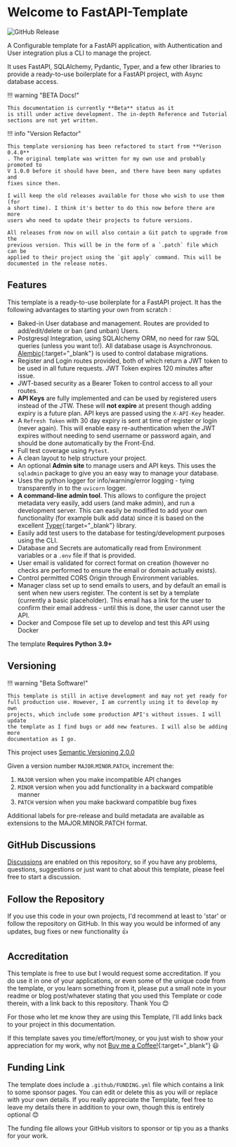 # Welcome to FastAPI-Template

![GitHub Release](https://img.shields.io/github/v/release/seapagan/fastapi-template)

A Configurable template for a FastAPI application, with Authentication and User
integration plus a CLI to manage the project.

It uses FastAPI, SQLAlchemy, Pydantic, Typer, and a few other libraries to
provide a ready-to-use boilerplate for a FastAPI project, with Async database
access.

!!! warning "BETA Docs!"

    This documentation is currently **Beta** status as it
    is still under active development. The in-depth Reference and Tutorial
    sections are not yet written.

!!! info "Version Refactor"

    This template versioning has been refactored to start from **Verison 0.4.0**
    . The original template was written for my own use and probably promoted to
    V 1.0.0 before it should have been, and there have been many updates and
    fixes since then.

    I will keep the old releases available for those who wish to use them (for
    a short time). I think it's better to do this now before there are more
    users who need to update their projects to future versions.

    All releases from now on will also contain a Git patch to upgrade from the
    previous version. This will be in the form of a `.patch` file which can be
    applied to their project using the `git apply` command. This will be
    documented in the release notes.

## Features

This template is a ready-to-use boilerplate for a FastAPI project. It has the
following advantages to starting your own from scratch :

- Baked-in User database and management. Routes are provided to add/edit/delete
  or ban (and unban) Users.
- Postgresql Integration, using SQLAlchemy ORM, no need for raw SQL queries
  (unless you want to!). All database usage is Asynchronous.
  [Alembic](https://github.com/sqlalchemy/alembic){:target="_blank"} is used to
  control database migrations.
- Register and Login routes provided, both of which return a JWT token to be
  used in all future requests. JWT Token expires 120 minutes after issue.
- JWT-based security as a Bearer Token to control access to all your routes.
- **API Keys** are fully implemented and can be used by registered users instead
  of the JTW. These will **not expire** at present though adding expiry is a
  future plan. API keys are passed using the `X-API-Key` header.
- A `Refresh Token` with 30 day expiry is sent at time of register or login
  (never again). This will enable easy re-authentication when the JWT expires
  without needing to send username or password again, and should be done
  automatically by the Front-End.
- Full test coverage using `Pytest`.
- A clean layout to help structure your project.
- An optional **Admin site** to manage users and API keys. This uses the
  `sqladmin` package to give you an easy way to manage your database.
- Uses the python logger for info/warning/error logging - tying transparently in
  to the `uvicorn` logger.
- **A command-line admin tool**. This allows to configure the project metadata
  very easily, add users (and make admin), and run a development server. This
  can easily be modified to add your own functionality (for example bulk add
  data) since it is based on the excellent
  [Typer](https://typer.tiangolo.com/){:target="_blank"} library.
- Easily add test users to the database for testing/development purposes using
  the CLI.
- Database and Secrets are automatically read from Environment variables or a
  `.env` file if that is provided.
- User email is validated for correct format on creation (however no checks are
  performed to ensure the email or domain actually exists).
- Control permitted CORS Origin through Environment variables.
- Manager class set up to send emails to users, and by default an email is sent
  when new users register. The content is set by a template (currently a
  basic placeholder). This email has a link for the user to confirm their email
  address - until this is done, the user cannot user the API.
- Docker and Compose file set up to develop and test this API using Docker

The template **Requires Python 3.9+**

## Versioning

!!! warning "Beta Software!"

    This template is still in active development and may not yet ready for
    full production use. However, I am currently using it to develop my own
    projects, which include some production API's without issues. I will update
    the template as I find bugs or add new features. I will also be adding more
    documentation as I go.

This project uses [Semantic Versioning 2.0.0](https://semver.org/)

Given a version number `MAJOR`.`MINOR`.`PATCH`, increment the:

  1. `MAJOR` version when you make incompatible API changes
  2. `MINOR` version when you add functionality in a backward compatible manner
  3. `PATCH` version when you make backward compatible bug fixes

Additional labels for pre-release and build metadata are available as extensions
to the MAJOR.MINOR.PATCH format.

## GitHub Discussions

[Discussions](https://github.com/seapagan/fastapi-template/discussions) are
enabled on this repository, so if you have any problems, questions, suggestions
or just want to chat about this template, please feel free to start a
discussion.

## Follow the Repository

If you use this code in your own projects, I'd recommend at least to 'star' or
follow the repository on GitHub. In this way you would be informed of any
updates, bug fixes or new functionality :+1:

## Accreditation

This template is free to use but I would request some accreditation. If you do
use it in one of your applications, or even some of the unique code from the
template, or you learn something from it, please put a small note in your readme
or blog post/whatever stating that you used this Template or code therein, with
a link back to this repository. Thank You 😊

For those who let me know they are using this Template, I'll add links back to
your project in this documentation.

If this template saves you time/effort/money, or you just wish to show your
appreciation for my work, why not [Buy me a
Coffee!](https://www.buymeacoffee.com/seapagan){:target="_blank"} 😃

## Funding Link

The template does include a `.github/FUNDING.yml` file which contains a link to
some sponsor pages. You can edit or delete this as you will or replace with your
own details. If you really appreciate the Template, feel free to leave my
details there in addition to your own, though this is entirely optional 😊

The funding file allows your GitHub visitors to sponsor or tip you as a thanks
for your work.
